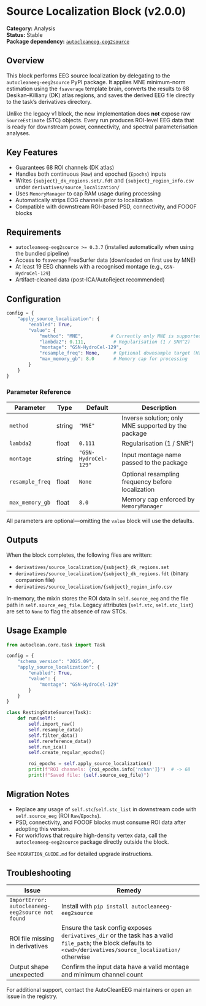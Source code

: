 # Source Localization Block (v2.0.0)

**Category:** Analysis  \
**Status:** Stable  \
**Package dependency:** [`autocleaneeg-eeg2source`](https://pypi.org/project/autocleaneeg-eeg2source/)

## Overview

This block performs EEG source localization by delegating to the `autocleaneeg-eeg2source` PyPI package. It applies MNE minimum-norm estimation using the `fsaverage` template brain, converts the results to 68 Desikan–Killiany (DK) atlas regions, and saves the derived EEG file directly to the task’s derivatives directory.

Unlike the legacy v1 block, the new implementation does **not** expose raw `SourceEstimate` (STC) objects. Every run produces ROI-level EEG data that is ready for downstream power, connectivity, and spectral parameterisation analyses.

## Key Features

- Guarantees 68 ROI channels (DK atlas)
- Handles both continuous (`Raw`) and epoched (`Epochs`) inputs
- Writes `{subject}_dk_regions.set/.fdt` and `{subject}_region_info.csv` under `derivatives/source_localization/`
- Uses `MemoryManager` to cap RAM usage during processing
- Automatically strips EOG channels prior to localization
- Compatible with downstream ROI-based PSD, connectivity, and FOOOF blocks

## Requirements

- `autocleaneeg-eeg2source >= 0.3.7` (installed automatically when using the bundled pipeline)
- Access to `fsaverage` FreeSurfer data (downloaded on first use by MNE)
- At least 19 EEG channels with a recognised montage (e.g., `GSN-HydroCel-129`)
- Artifact-cleaned data (post-ICA/AutoReject recommended)

## Configuration

```python
config = {
    "apply_source_localization": {
        "enabled": True,
        "value": {
            "method": "MNE",          # Currently only MNE is supported
            "lambda2": 0.111,          # Regularisation (1 / SNR^2)
            "montage": "GSN-HydroCel-129",
            "resample_freq": None,     # Optional downsample target (Hz)
            "max_memory_gb": 8.0       # Memory cap for processing
        }
    }
}
```

### Parameter Reference

| Parameter        | Type    | Default               | Description |
|------------------|---------|-----------------------|-------------|
| `method`         | string  | `"MNE"`              | Inverse solution; only MNE supported by the package |
| `lambda2`        | float   | `0.111`               | Regularisation (1 / SNR²) |
| `montage`        | string  | `"GSN-HydroCel-129"` | Input montage name passed to the package |
| `resample_freq`  | float   | `None`                | Optional resampling frequency before localization |
| `max_memory_gb`  | float   | `8.0`                 | Memory cap enforced by `MemoryManager` |

All parameters are optional—omitting the `value` block will use the defaults.

## Outputs

When the block completes, the following files are written:

- `derivatives/source_localization/{subject}_dk_regions.set`
- `derivatives/source_localization/{subject}_dk_regions.fdt` (binary companion file)
- `derivatives/source_localization/{subject}_region_info.csv`

In-memory, the mixin stores the ROI data in `self.source_eeg` and the file path in `self.source_eeg_file`. Legacy attributes (`self.stc`, `self.stc_list`) are set to `None` to flag the absence of raw STCs.

## Usage Example

```python
from autoclean.core.task import Task

config = {
    "schema_version": "2025.09",
    "apply_source_localization": {
        "enabled": True,
        "value": {
            "montage": "GSN-HydroCel-129"
        }
    }
}

class RestingStateSource(Task):
    def run(self):
        self.import_raw()
        self.resample_data()
        self.filter_data()
        self.rereference_data()
        self.run_ica()
        self.create_regular_epochs()

        roi_epochs = self.apply_source_localization()
        print(f"ROI channels: {roi_epochs.info['nchan']}")  # -> 68
        print(f"Saved file: {self.source_eeg_file}")
```

## Migration Notes

- Replace any usage of `self.stc`/`self.stc_list` in downstream code with `self.source_eeg` (ROI `Raw`/`Epochs`).
- PSD, connectivity, and FOOOF blocks must consume ROI data after adopting this version.
- For workflows that require high-density vertex data, call the `autocleaneeg-eeg2source` package directly outside the block.

See `MIGRATION_GUIDE.md` for detailed upgrade instructions.

## Troubleshooting

| Issue | Remedy |
|-------|--------|
| `ImportError: autocleaneeg-eeg2source not found` | Install with `pip install autocleaneeg-eeg2source` |
| ROI file missing in derivatives | Ensure the task config exposes `derivatives_dir` or the task has a valid `file_path`; the block defaults to `<cwd>/derivatives/source_localization/` otherwise |
| Output shape unexpected | Confirm the input data have a valid montage and minimum channel count |

For additional support, contact the AutoCleanEEG maintainers or open an issue in the registry.
